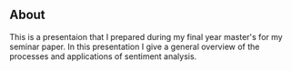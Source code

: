 ## About

This is a presentaion that I prepared during my final year master's for my seminar
paper. In this presentation I give a general overview of the processes and applications
of sentiment analysis.
